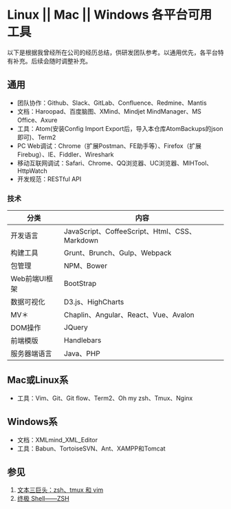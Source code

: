 Linux || Mac || Windows 各平台可用工具
=========================

以下是根据我曾经所在公司的经历总结，供研发团队参考。以通用优先，各平台特有补充。后续会随时调整补充。

## 通用

- 团队协作：Github、Slack、GitLab、Confluence、Redmine、Mantis
- 文档：Haroopad、百度脑图、XMind、Mindjet MindManager、MS Office、Axure
- 工具：Atom(安装Config Import Export后，导入本仓库AtomBackups的json即可)、Term2
- PC Web调试：Chrome（扩展Postman、FE助手等）、Firefox（扩展Firebug）、IE、Fiddler、Wireshark
- 移动互联网调试：Safari、Chrome、QQ浏览器、UC浏览器、MIHTool、HttpWatch
- 开发规范：RESTful API

### 技术

| 分类 | 内容 |
|--------|--------|
| 开发语言 | JavaScript、CoffeeScript、Html、CSS、Markdown |
| 构建工具 | Grunt、Brunch、Gulp、Webpack |
| 包管理 | NPM、Bower |
| Web前端UI框架 | BootStrap |
| 数据可视化 | D3.js、HighCharts |
| MV＊ | Chaplin、Angular、React、Vue、Avalon |
| DOM操作 | JQuery |
| 前端模版 |Handlebars |
| 服务器端语言 | Java、PHP |

## Mac或Linux系

- 工具：Vim、Git、Git flow、Term2、Oh my zsh、Tmux、Nginx

## Windows系

- 文档：XMLmind_XML_Editor
- 工具：Babun、TortoiseSVN、Ant、XAMPP和Tomcat

## 参见
 1. [文本三巨头：zsh、tmux 和 vim](http://blog.jobbole.com/86571/)
 2. [终极 Shell——ZSH](http://zhuanlan.zhihu.com/mactalk/19556676)


